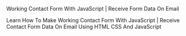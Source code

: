Working Contact Form With JavaScript | Receive Form Data On Email

Learn How To Make Working Contact Form With JavaScript | Receive Contact Form Data On Email Using HTML CSS And JavaScript
